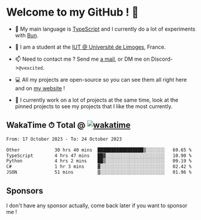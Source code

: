 # Welcome to my GitHub ! 🌃

- 🔭 My main language is [TypeScript](https://www.typescriptlang.org/) and I currently do a lot of experiments with [Bun](https://bun.sh).

- 🌱 I am a student at the [IUT @ Université de Limoges](https://iut.unilim.fr), France.

- 📫 Need to contact me ? Send me <a href="mailto:mikkel@milescode.dev">a mail</a>, or DM me on Discord->`@vexcited`.

- 💻 All my projects are open-source so you can see them all right here and on <a href="https://vexcited.vercel.app">my website</a> !

- 👀 I currently work on a lot of projects at the same time, look at the pinned projects to see my projects that I like the most currently.

## WakaTime ⏱ Total @ [![wakatime](https://wakatime.com/badge/user/0839e595-e07a-435c-8d59-ed95f2a3d6dd.svg)](https://wakatime.com/@0839e595-e07a-435c-8d59-ed95f2a3d6dd)

<!--START_SECTION:waka-->

```txt
From: 17 October 2023 - To: 24 October 2023

Other             30 hrs 40 mins  █████████████████▒░░░░░░░   69.65 %
TypeScript        4 hrs 47 mins   ██▓░░░░░░░░░░░░░░░░░░░░░░   10.90 %
Python            4 hrs 2 mins    ██▒░░░░░░░░░░░░░░░░░░░░░░   09.19 %
C#                1 hr 3 mins     ▓░░░░░░░░░░░░░░░░░░░░░░░░   02.42 %
JSON              51 mins         ▒░░░░░░░░░░░░░░░░░░░░░░░░   01.96 %
```

<!--END_SECTION:waka-->

## Sponsors

I don't have any sponsor actually, come back later if you want to sponsor me !
